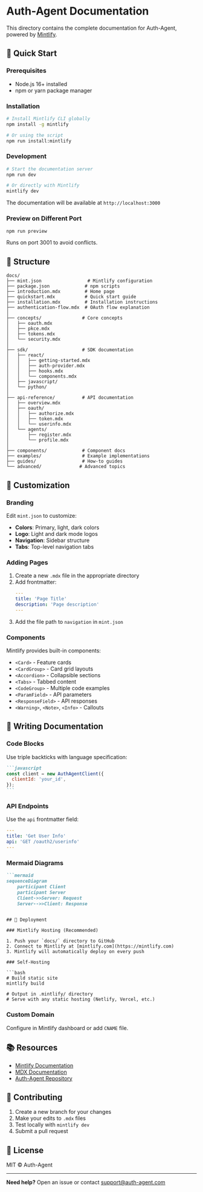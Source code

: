 # Auth-Agent Documentation

This directory contains the complete documentation for Auth-Agent, powered by [Mintlify](https://mintlify.com).

## 🚀 Quick Start

### Prerequisites

- Node.js 16+ installed
- npm or yarn package manager

### Installation

```bash
# Install Mintlify CLI globally
npm install -g mintlify

# Or using the script
npm run install:mintlify
```

### Development

```bash
# Start the documentation server
npm run dev

# Or directly with Mintlify
mintlify dev
```

The documentation will be available at `http://localhost:3000`

### Preview on Different Port

```bash
npm run preview
```

Runs on port 3001 to avoid conflicts.

## 📁 Structure

```
docs/
├── mint.json                 # Mintlify configuration
├── package.json             # npm scripts
├── introduction.mdx         # Home page
├── quickstart.mdx           # Quick start guide
├── installation.mdx         # Installation instructions
├── authentication-flow.mdx  # OAuth flow explanation
│
├── concepts/               # Core concepts
│   ├── oauth.mdx
│   ├── pkce.mdx
│   ├── tokens.mdx
│   └── security.mdx
│
├── sdk/                    # SDK documentation
│   ├── react/
│   │   ├── getting-started.mdx
│   │   ├── auth-provider.mdx
│   │   ├── hooks.mdx
│   │   └── components.mdx
│   ├── javascript/
│   └── python/
│
├── api-reference/          # API documentation
│   ├── overview.mdx
│   ├── oauth/
│   │   ├── authorize.mdx
│   │   ├── token.mdx
│   │   └── userinfo.mdx
│   └── agents/
│       ├── register.mdx
│       └── profile.mdx
│
├── components/             # Component docs
├── examples/               # Example implementations
├── guides/                 # How-to guides
└── advanced/              # Advanced topics
```

## 🎨 Customization

### Branding

Edit `mint.json` to customize:

- **Colors**: Primary, light, dark colors
- **Logo**: Light and dark mode logos
- **Navigation**: Sidebar structure
- **Tabs**: Top-level navigation tabs

### Adding Pages

1. Create a new `.mdx` file in the appropriate directory
2. Add frontmatter:
   ```yaml
   ---
   title: 'Page Title'
   description: 'Page description'
   ---
   ```
3. Add the file path to `navigation` in `mint.json`

### Components

Mintlify provides built-in components:

- `<Card>` - Feature cards
- `<CardGroup>` - Card grid layouts
- `<Accordion>` - Collapsible sections
- `<Tabs>` - Tabbed content
- `<CodeGroup>` - Multiple code examples
- `<ParamField>` - API parameters
- `<ResponseField>` - API responses
- `<Warning>`, `<Note>`, `<Info>` - Callouts

## 📝 Writing Documentation

### Code Blocks

Use triple backticks with language specification:

````markdown
```javascript
const client = new AuthAgentClient({
  clientId: 'your_id',
});
```
````

### API Endpoints

Use the `api` frontmatter field:

```yaml
---
title: 'Get User Info'
api: 'GET /oauth2/userinfo'
---
```

### Mermaid Diagrams

```markdown
```mermaid
sequenceDiagram
    participant Client
    participant Server
    Client->>Server: Request
    Server-->>Client: Response
```
```

## 🚢 Deployment

### Mintlify Hosting (Recommended)

1. Push your `docs/` directory to GitHub
2. Connect to Mintlify at [mintlify.com](https://mintlify.com)
3. Mintlify will automatically deploy on every push

### Self-Hosting

```bash
# Build static site
mintlify build

# Output in .mintlify/ directory
# Serve with any static hosting (Netlify, Vercel, etc.)
```

### Custom Domain

Configure in Mintlify dashboard or add `CNAME` file.

## 📚 Resources

- [Mintlify Documentation](https://mintlify.com/docs)
- [MDX Documentation](https://mdxjs.com/)
- [Auth-Agent Repository](https://github.com/auth-agent/auth-agent)

## 🤝 Contributing

1. Create a new branch for your changes
2. Make your edits to `.mdx` files
3. Test locally with `mintlify dev`
4. Submit a pull request

## 📄 License

MIT © Auth-Agent

---

**Need help?** Open an issue or contact support@auth-agent.com

